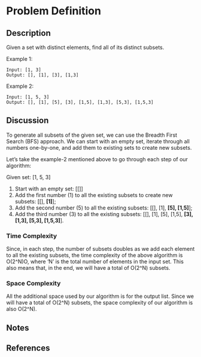 # Problem Definition

## Description

Given a set with distinct elements, find all of its distinct subsets.

Example 1:

```plaintext
Input: [1, 3]
Output: [], [1], [3], [1,3]
```

Example 2:

```plaintext
Input: [1, 5, 3]
Output: [], [1], [5], [3], [1,5], [1,3], [5,3], [1,5,3]
```

## Discussion

To generate all subsets of the given set, we can use the Breadth First Search (BFS) approach. We can start with an empty set, iterate through all numbers one-by-one, and add them to existing sets to create new subsets.

Let’s take the example-2 mentioned above to go through each step of our algorithm:

Given set: [1, 5, 3]

1. Start with an empty set: [[]]
2. Add the first number (1) to all the existing subsets to create new subsets: [[], **[1]**];
3. Add the second number (5) to all the existing subsets: [[], [1], **[5], [1,5]**];
4. Add the third number (3) to all the existing subsets: [[], [1], [5], [1,5], **[3], [1,3], [5,3], [1,5,3]**].

### Time Complexity

Since, in each step, the number of subsets doubles as we add each element to all the existing subsets, the time complexity of the above algorithm is O(2^N)O, where ‘N’ is the total number of elements in the input set. This also means that, in the end, we will have a total of O(2^N) subsets.

### Space Complexity

All the additional space used by our algorithm is for the output list. Since we will have a total of O(2^N) subsets, the space complexity of our algorithm is also O(2^N).

## Notes

## References
